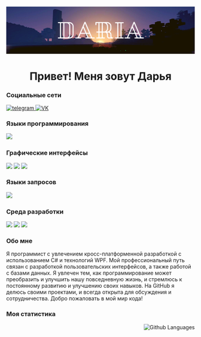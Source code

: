 [![Header](https://github.com/Todaydarya/Todaydarya/blob/main/image/Todaydarya.png)](https://t.me/Todaydarya)

<h1 align="center">Привет! Меня зовут Дарья</h1>

<h3>Социальные сети</h3>
<div id="badges">
    <a href="https://t.me/Todaydarya" target="_blank">
      <img src="https://cdn-icons-png.flaticon.com/512/2111/2111646.png" width="40" height="40" alt="telegram" />
    </a>
    <a href="https://vk.com/vasi_tyt" target="_blank">
      <img src="https://cdn-icons-png.flaticon.com/512/145/145813.png" width="40" height="40" alt="VK"/>
    </a>
  </div>

<h3>Языки программирования</h3>
	<div><img src="https://img.shields.io/badge/-C%23-68217A?style-for-the-badge&"></div>
<h3>Графические интерфейсы</h3>
<div> 
	<img src="https://img.shields.io/badge/-WPF-00A0D7?style-for-the-badge&">
	<img src="https://img.shields.io/badge/-WinForms-0078D7?style-for-the-badge&">
	<img src="https://img.shields.io/badge/-Figma-BF0A30?style-for-the-badge&">
</div>
<h3>Языки запросов</h3>
	<div><img src="https://img.shields.io/badge/-TSQL-FFA500?style-for-the-badge&"></div>
<h3>Среда разработки</h3>
<div>
	<img src="https://img.shields.io/badge/-VisualStudio-9457EB?style-for-the-badge&">
	<img src="https://img.shields.io/badge/-SSMS-8B4513?style-for-the-badge&">
	<img src="https://img.shields.io/badge/-MongoDB-4CAF50?style-for-the-badge&">	
</div>

<h3>Обо мне</h3>
Я программист с увлечением кросс-платформенной разработкой с использованием C# и технологий WPF. Мой профессиональный путь связан с разработкой пользовательских интерфейсов, а также работой с базами данных. Я увлечен тем, как программирование может преобразить и улучшить нашу повседневную жизнь, и стремлюсь к постоянному развитию и улучшению своих навыков. На GitHub я делюсь своими проектами, и всегда открыта для обсуждения и сотрудничества. Добро пожаловать в мой мир кода! 

<h3>Моя статистика</h3>
<div align="left">
	<img height="195px" align="right" alt="Github Languages" src="https://github-readme-stats-sigma-five.vercel.app/api/top-langs/?username=Todaydarya&layout=compact&theme=vision-friendly-dark" />
</div>

